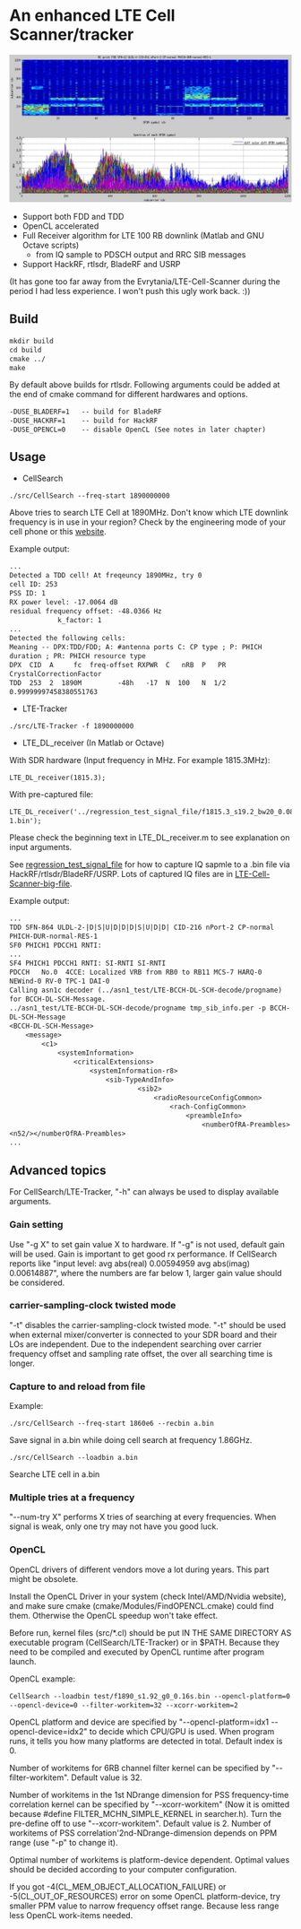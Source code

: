 # An enhanced LTE Cell Scanner/tracker
![alt text](matlab_result_example.jpg)
- Support both FDD and TDD
- OpenCL accelerated
- Full Receiver algorithm for LTE 100 RB downlink (Matlab and GNU Octave scripts)
  - from IQ sample to PDSCH output and RRC SIB messages
- Support HackRF, rtlsdr, BladeRF and USRP

(It has gone too far away from the Evrytania/LTE-Cell-Scanner during the period I had less experience. I won't push this ugly work back. :))

## Build
```
mkdir build
cd build
cmake ../
make
```
By default above builds for rtlsdr. Following arguments could be added at the end of cmake command for different hardwares and options. 
```
-DUSE_BLADERF=1   -- build for BladeRF
-DUSE_HACKRF=1    -- build for HackRF
-DUSE_OPENCL=0    -- disable OpenCL (See notes in later chapter)
```
## Usage
- CellSearch
```
./src/CellSearch --freq-start 1890000000
```
Above tries to search LTE Cell at 1890MHz. Don't know which LTE downlink frequency is in use in your region? Check by the engineering mode of your cell phone or this [website](https://www.spectrummonitoring.com/frequencies.php).

Example output:
```
...
Detected a TDD cell! At freqeuncy 1890MHz, try 0
cell ID: 253
PSS ID: 1
RX power level: -17.0064 dB
residual frequency offset: -48.0366 Hz
            k_factor: 1
...
Detected the following cells:
Meaning -- DPX:TDD/FDD; A: #antenna ports C: CP type ; P: PHICH duration ; PR: PHICH resource type
DPX  CID  A     fc  freq-offset RXPWR  C   nRB  P   PR  CrystalCorrectionFactor
TDD  253  2  1890M         -48h   -17  N  100   N  1/2   0.99999997458380551763
```
- LTE-Tracker
```
./src/LTE-Tracker -f 1890000000
```
- LTE_DL_receiver (In Matlab or Octave)

With SDR hardware (Input frequency in MHz. For example 1815.3MHz):
```
LTE_DL_receiver(1815.3);
```
With pre-captured file:
```
LTE_DL_receiver('../regression_test_signal_file/f1815.3_s19.2_bw20_0.08s_hackrf-1.bin');
```
Please check the beginning text in LTE_DL_receiver.m to see explanation on input arguments.

See [regression_test_signal_file](regression_test_signal_file) for how to capture IQ sapmle to a .bin file via HackRF/rtlsdr/BladeRF/USRP. Lots of captured IQ files are in [LTE-Cell-Scanner-big-file](https://github.com/JiaoXianjun/LTE-Cell-Scanner-big-file).

Example output:
```
...
TDD SFN-864 ULDL-2-|D|S|U|D|D|D|S|U|D|D| CID-216 nPort-2 CP-normal PHICH-DUR-normal-RES-1
SF0 PHICH1 PDCCH1 RNTI: 
...
SF4 PHICH1 PDCCH1 RNTI: SI-RNTI SI-RNTI 
PDCCH   No.0  4CCE: Localized VRB from RB0 to RB11 MCS-7 HARQ-0 NEWind-0 RV-0 TPC-1 DAI-0
Calling asn1c decoder (../asn1_test/LTE-BCCH-DL-SCH-decode/progname) for BCCH-DL-SCH-Message.
../asn1_test/LTE-BCCH-DL-SCH-decode/progname tmp_sib_info.per -p BCCH-DL-SCH-Message
<BCCH-DL-SCH-Message>
    <message>
        <c1>
            <systemInformation>
                <criticalExtensions>
                    <systemInformation-r8>
                        <sib-TypeAndInfo>
                                <sib2>
                                    <radioResourceConfigCommon>
                                        <rach-ConfigCommon>
                                            <preambleInfo>
                                                <numberOfRA-Preambles><n52/></numberOfRA-Preambles>
...
```
## Advanced topics
For CellSearch/LTE-Tracker, "-h" can always be used to display available arguments.
### Gain setting
Use "-g X" to set gain value X to hardware. If "-g" is not used, default gain will be used.
Gain is important to get good rx performance. If CellSearch reports like "input level: avg abs(real) 0.00594959 avg abs(imag) 0.00614887", where the numbers are far below 1, larger gain value should be considered.
### carrier-sampling-clock twisted mode
"-t" disables the carrier-sampling-clock twisted mode. "-t" should be used when external mixer/converter is connected to your SDR board and their LOs are independent. Due to the independent searching over carrier frequency offset and sampling rate offset, the over all searching time is longer.
### Capture to and reload from file
Example:
```
./src/CellSearch --freq-start 1860e6 --recbin a.bin
```
Save signal in a.bin while doing cell search at frequency 1.86GHz.
```
./src/CellSearch --loadbin a.bin
```
Searche LTE cell in a.bin
### Multiple tries at a frequency
"--num-try X" performs X tries of searching at every frequencies. When signal is weak, only one try may not have you good luck.

### OpenCL
OpenCL drivers of different vendors move a lot during years. This part might be obsolete.

Install the OpenCL Driver in your system (check Intel/AMD/Nvidia website), and make sure cmake (cmake/Modules/FindOPENCL.cmake) could find them. Otherwise the OpenCL speedup won't take effect.

Before run, kernel files (src/*.cl) should be put IN THE SAME DIRECTORY AS executable program (CellSearch/LTE-Tracker) or in $PATH.
Because they need to be compiled and executed by OpenCL runtime after program launch.

OpenCL example:
```
CellSearch --loadbin test/f1890_s1.92_g0_0.16s.bin --opencl-platform=0 --opencl-device=0 --filter-workitem=32 --xcorr-workitem=2
```
OpenCL platform and device are specified by "--opencl-platform=idx1 --opencl-device=idx2" to decide which CPU/GPU is used.
When program runs, it tells you how many platforms are detected in total. Default index is 0.

Number of workitems for 6RB channel filter kernel can be specified by "--filter-workitem". Default value is 32.

Number of workitems in the 1st NDrange dimension for PSS frequency-time correlation kernel can be specified by "--xcorr-workitem" (Now it is omitted because #define FILTER_MCHN_SIMPLE_KERNEL in searcher.h). Turn the pre-define off to use "--xcorr-workitem". Default value is 2. Number of workitems of PSS correlation'2nd-NDrange-dimension depends on PPM range (use "-p" to change it).

Optimal number of workitems is platform-device dependent. Optimal values should be decided according to your computer configuration.

If you got -4(CL_MEM_OBJECT_ALLOCATION_FAILURE) or -5(CL_OUT_OF_RESOURCES) error on some OpenCL platform-device, try smaller PPM value to narrow frequency offset range. Because less range less OpenCL work-items needed.
